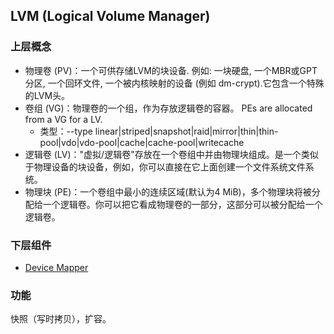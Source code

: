 ## LVM (Logical Volume Manager)

### 上层概念

- 物理卷 (PV)：一个可供存储LVM的块设备. 例如: 一块硬盘, 一个MBR或GPT分区, 一个回环文件, 一个被内核映射的设备 (例如 dm-crypt).它包含一个特殊的LVM头。
- 卷组 (VG)：物理卷的一个组，作为存放逻辑卷的容器。 PEs are allocated from a VG for a LV.
  - 类型：--type linear|striped|snapshot|raid|mirror|thin|thin-pool|vdo|vdo-pool|cache|cache-pool|writecache
- 逻辑卷 (LV)："虚拟/逻辑卷"存放在一个卷组中并由物理块组成。是一个类似于物理设备的块设备，例如，你可以直接在它上面创建一个文件系统文件系统。
- 物理块 (PE)：一个卷组中最小的连续区域(默认为4 MiB)，多个物理块将被分配给一个逻辑卷。你可以把它看成物理卷的一部分，这部分可以被分配给一个逻辑卷。

### 下层组件

- [Device Mapper](./device-mapper.md)

### 功能

快照（写时拷贝），扩容。
